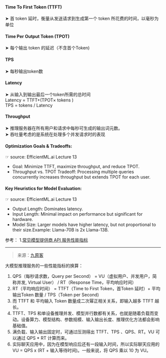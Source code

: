 #### Time To First Token (TTFT)
➤ 首 token 延时，衡量从发送请求到生成第一个 token 所花费的时间，以毫秒为单位

#### Time Per Output Token (TPOT)
➤ 每个输出 token 的延迟（不含首个Token)

#### TPS
➤ 每秒输出token数

#### Latency
➤ 从输入到输出最后一个token所需的总时间   
Latency = TTFT+(TPOT× tokens )   
TPS = tokens / Latency   

#### Throughput
➤ 推理服务器在所有用户和请求中每秒可生成的输出词元数。    
➤ 吞吐量考虑的是系统在处理多个并发请求时的表现 

####  Optimization Goals & Tradeoffs:
☞ source: EfficientML.ai Lecture 13 
- Goal: Minimize TTFT, maximize throughput, and reduce TPOT.
- Throughput vs. TPOT Tradeoff: Processing multiple queries concurrently increases throughput but extends TPOT for each user.

#### Key Heuristics for Model Evaluation:
☞ source: EfficientML.ai Lecture 13 
- Output Length: Dominates latency.
- Input Length: Minimal impact on performance but significant for hardware.
- Model Size: Larger models have higher latency, but not proportional to their size.Example: Llama-70B is 2x Llama-13B.

参考：
1.[常见模型提供商 API 服务性能指标](https://llmbenchmark.liduos.com/)

---
> 来源：[九原客](https://x.com/9hills/status/1808770198763360283)    

大模型推理服务的一些性能指标的换算：
1. QPS（每秒请求数，Query per Second） = VU（虚拟用户、并发用户，简称并发, Virtual User） / RT（Response Time，平均响应时间）
2. RT（平均响应时间） = TTFT（Time to First Token，首Token 延时）+ 平均输出Token 数量 / TPS（Token per Second)
3. 而 TTFT 和 平均输入 Token 数量成二次幂正相关关系，即输入越多 TTFT 越长。
4. TTFT、TPS 和单设备推理并发、模型并行数都有关系，也就是随着负载而变动。设备算力、模型结构、参数规模、输入输出长度、推理优化方法都会影响基础值。
5. 满负载、输入输出固定时，可通过压测得出 TTFT、TPS 、QPS、RT。VU 可以通过 QPS * RT 计算而来。
6. 实际聊天应用中，因为在模型响应后还有一段输入时间，所以实际聊天应用的 VU = QPS x (RT + 输入等待时间)。一般来说，将 QPS 乘以 10 为 VU。
